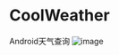 # CoolWeather
Android天气查询
![image](https://github.com/mxj-jay/hello-world/blob/master/images/timg.jpg)
